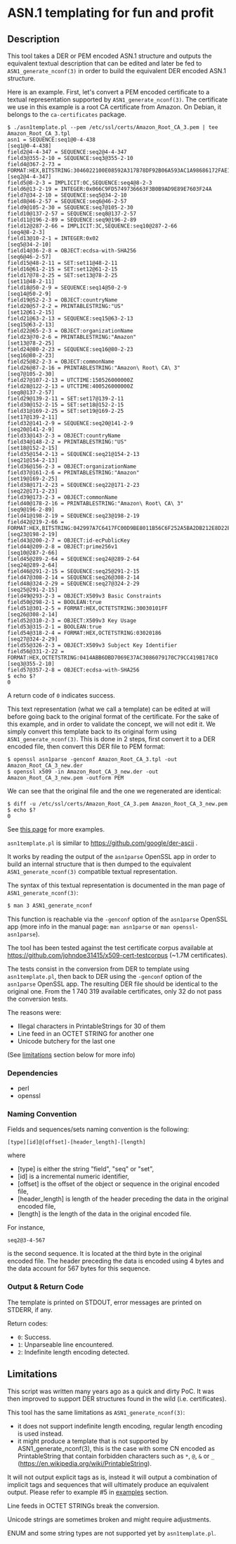 # ASN.1 templating for fun and profit

## Description

This tool takes a DER or PEM encoded ASN.1 structure and outputs the equivalent
textual description that can be edited and later be fed to
```ASN1_generate_nconf(3)``` in order to build the equivalent DER encoded ASN.1
structure.

Here is an example. First, let's convert a PEM encoded certificate to a textual
representation supported by ```ASN1_generate_nconf(3)```. The certificate we
use in this example is a root CA certificate from Amazon. On Debian, it belongs
to the ```ca-certificates``` package.

```
$ ./asn1template.pl --pem /etc/ssl/certs/Amazon_Root_CA_3.pem | tee Amazon_Root_CA_3.tpl
asn1 = SEQUENCE:seq1@0-4-438
[seq1@0-4-438]
field2@4-4-347 = SEQUENCE:seq2@4-4-347
field3@355-2-10 = SEQUENCE:seq3@355-2-10
field4@367-2-73 = FORMAT:HEX,BITSTRING:3046022100E08592A317B78DF92B06A593AC1A98686172FAE1A1D0FB1C7860A64399C5B8C40221009C02EFF1949CB396F9EBC62AF8B62CFE3A901416D78C6324481CDF307DD5683B
[seq2@4-4-347]
field5@8-2-3 = IMPLICIT:0C,SEQUENCE:seq4@8-2-3
field6@13-2-19 = INTEGER:0x066C9FD5749736663F3B0B9AD9E89E7603F24A
field7@34-2-10 = SEQUENCE:seq5@34-2-10
field8@46-2-57 = SEQUENCE:seq6@46-2-57
field9@105-2-30 = SEQUENCE:seq7@105-2-30
field10@137-2-57 = SEQUENCE:seq8@137-2-57
field11@196-2-89 = SEQUENCE:seq9@196-2-89
field12@287-2-66 = IMPLICIT:3C,SEQUENCE:seq10@287-2-66
[seq4@8-2-3]
field13@10-2-1 = INTEGER:0x02
[seq5@34-2-10]
field14@36-2-8 = OBJECT:ecdsa-with-SHA256
[seq6@46-2-57]
field15@48-2-11 = SET:set11@48-2-11
field16@61-2-15 = SET:set12@61-2-15
field17@78-2-25 = SET:set13@78-2-25
[set11@48-2-11]
field18@50-2-9 = SEQUENCE:seq14@50-2-9
[seq14@50-2-9]
field19@52-2-3 = OBJECT:countryName
field20@57-2-2 = PRINTABLESTRING:"US"
[set12@61-2-15]
field21@63-2-13 = SEQUENCE:seq15@63-2-13
[seq15@63-2-13]
field22@65-2-3 = OBJECT:organizationName
field23@70-2-6 = PRINTABLESTRING:"Amazon"
[set13@78-2-25]
field24@80-2-23 = SEQUENCE:seq16@80-2-23
[seq16@80-2-23]
field25@82-2-3 = OBJECT:commonName
field26@87-2-16 = PRINTABLESTRING:"Amazon\ Root\ CA\ 3"
[seq7@105-2-30]
field27@107-2-13 = UTCTIME:150526000000Z
field28@122-2-13 = UTCTIME:400526000000Z
[seq8@137-2-57]
field29@139-2-11 = SET:set17@139-2-11
field30@152-2-15 = SET:set18@152-2-15
field31@169-2-25 = SET:set19@169-2-25
[set17@139-2-11]
field32@141-2-9 = SEQUENCE:seq20@141-2-9
[seq20@141-2-9]
field33@143-2-3 = OBJECT:countryName
field34@148-2-2 = PRINTABLESTRING:"US"
[set18@152-2-15]
field35@154-2-13 = SEQUENCE:seq21@154-2-13
[seq21@154-2-13]
field36@156-2-3 = OBJECT:organizationName
field37@161-2-6 = PRINTABLESTRING:"Amazon"
[set19@169-2-25]
field38@171-2-23 = SEQUENCE:seq22@171-2-23
[seq22@171-2-23]
field39@173-2-3 = OBJECT:commonName
field40@178-2-16 = PRINTABLESTRING:"Amazon\ Root\ CA\ 3"
[seq9@196-2-89]
field41@198-2-19 = SEQUENCE:seq23@198-2-19
field42@219-2-66 = FORMAT:HEX,BITSTRING:042997A7C6417FC00D9BE8011B56C6F252A5BA2DB212E8D22ED7FAC9C5D8AA6D1F73813B3B986B397C33A5C54E868E8017686245577D44581DB337E56708EB66DE
[seq23@198-2-19]
field43@200-2-7 = OBJECT:id-ecPublicKey
field44@209-2-8 = OBJECT:prime256v1
[seq10@287-2-66]
field45@289-2-64 = SEQUENCE:seq24@289-2-64
[seq24@289-2-64]
field46@291-2-15 = SEQUENCE:seq25@291-2-15
field47@308-2-14 = SEQUENCE:seq26@308-2-14
field48@324-2-29 = SEQUENCE:seq27@324-2-29
[seq25@291-2-15]
field49@293-2-3 = OBJECT:X509v3 Basic Constraints
field50@298-2-1 = BOOLEAN:true
field51@301-2-5 = FORMAT:HEX,OCTETSTRING:30030101FF
[seq26@308-2-14]
field52@310-2-3 = OBJECT:X509v3 Key Usage
field53@315-2-1 = BOOLEAN:true
field54@318-2-4 = FORMAT:HEX,OCTETSTRING:03020186
[seq27@324-2-29]
field55@326-2-3 = OBJECT:X509v3 Subject Key Identifier
field56@331-2-22 = FORMAT:HEX,OCTETSTRING:0414ABB6DBD7069E37AC3086079170C79CC419B178C0
[seq3@355-2-10]
field57@357-2-8 = OBJECT:ecdsa-with-SHA256
$ echo $?
0
```

A return code of ```0``` indicates success.

This text representation (what we call a template) can be edited at will before
going back to the original format of the certificate. For the sake of this
example, and in order to validate the concept, we will not edit it. We simply
convert this template back to its original form using
```ASN1_generate_nconf(3)```.  This is done in 2 steps, first convert it to a
DER encoded file, then convert this DER file to PEM format:

```
$ openssl asn1parse -genconf Amazon_Root_CA_3.tpl -out Amazon_Root_CA_3_new.der
$ openssl x509 -in Amazon_Root_CA_3_new.der -out Amazon_Root_CA_3_new.pem -outform PEM
```

We can see that the original file and the one we regenerated are identical:
```
$ diff -u /etc/ssl/certs/Amazon_Root_CA_3.pem Amazon_Root_CA_3_new.pem
$ echo $?
0
```

See [this page](EXAMPLES.md) for more examples.

```asn1template.pl``` is similar to https://github.com/google/der-ascii .

It works by reading the output of the ```asn1parse``` OpenSSL app in order to build
an internal structure that is then dumped to the equivalent
```ASN1_generate_nconf(3)``` compatible textual representation.

The syntax of this textual representation is documented in the man page of
```ASN1_generate_nconf(3)```:

```bash
$ man 3 ASN1_generate_nconf
```

This function is reachable via the ```-genconf``` option of the ```asn1parse```
OpenSSL app (more info in the manual page: ```man asn1parse``` or ```man
openssl-asn1parse```).

The tool has been tested against the test certificate corpus available at
https://github.com/johndoe31415/x509-cert-testcorpus (~1.7M certificates).

The tests consist in the conversion from DER to template using
```asn1template.pl```, then back to DER using the ```-genconf``` option of the
```asn1parse``` OpenSSL app. The resulting DER file should be identical to the original one.
From the 1 740 319 available certificates, only 32 do not pass the conversion tests.

The reasons were:
- Illegal characters in PrintableStrings for 30 of them
- Line feed in an OCTET STRING for another one
- Unicode butchery for the last one

(See [limitations](#limitations) section below for more info)


### Dependencies

- perl
- openssl


### Naming Convention

Fields and sequences/sets naming convention is the following:
```
[type][id]@[offset]-[header_length]-[length]
```
where
- [type] is either the string "field", "seq" or "set",
- [id] is a incremental numeric identifier,
- [offset] is the offset of the object or sequence in the original encoded file,
- [header_length] is length of the header preceding the data in the original encoded file,
- [length] is the length of the data in the original encoded file.

For instance,
```
seq2@3-4-567
```
is the second sequence. It is located at the third byte in the original
encoded file. The header preceding the data is encoded using 4 bytes and the
data account for 567 bytes for this sequence.

### Output & Return Code

The template is printed on STDOUT, error messages are printed on STDERR, if
any.

Return codes:
- ```0```: Success.
- ```1```: Unparseable line encountered.
- ```2```: Indefinite length encoding detected.

## Limitations

This script was written many years ago as a quick and dirty PoC. It was then
improved to support DER structures found in the wild (i.e. certificates).

This tool has the same limitations as ```ASN1_generate_nconf(3)```:
 - it does not support indefinite length encoding, regular length encoding is
   used instead.
 - it might produce a template that is not supported by ASN1_generate_nconf(3),
   this is the case with some CN encoded as PrintableString that contain
   forbidden characters such as ```*```, ```@```, ```&``` or ```_```
   (https://en.wikipedia.org/wiki/PrintableString).

It will not output explicit tags as is, instead it will output a combination of
implicit tags and sequences that will ultimately produce an equivalent output.
Please refer to example #5 in [examples](EXAMPLES.md) section.

Line feeds in OCTET STRINGs break the conversion.

Unicode strings are sometimes broken and might require adjustments.

ENUM and some string types are not supported yet by ```asn1template.pl```.

